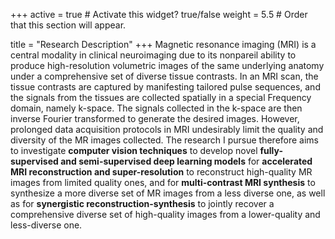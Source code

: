 +++
active = true  # Activate this widget? true/false
weight = 5.5  # Order that this section will appear.

title = "Research Description"
+++
Magnetic resonance imaging (MRI) is a central modality in clinical neuroimaging due to its nonpareil ability to produce high-resolution volumetric images of the same underlying anatomy under a comprehensive set of diverse tissue contrasts. In an MRI scan, the tissue contrasts are captured by manifesting tailored pulse sequences, and the signals from the tissues are collected spatially in a special Frequency domain, namely k-space. The signals collected in the k-space are then inverse Fourier transformed to generate the desired images. However, prolonged data acquisition protocols in MRI undesirably limit the quality and diversity of the MR images collected. The research I pursue therefore aims to investigate **computer vision techniques** to develop novel **fully-supervised and semi-supervised deep learning models** for **accelerated MRI reconstruction and super-resolution** to reconstruct high-quality MR images from limited quality ones, and for **multi-contrast MRI synthesis** to synthesize a more diverse set of MR images from a less diverse one, as well as for **synergistic reconstruction-synthesis** to jointly recover a comprehensive diverse set of high-quality images from a lower-quality and less-diverse one.
